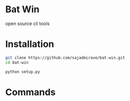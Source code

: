 # Bat Win
open source cli tools

# Installation

```bash
git clone https://github.com/sajadmirave/bat-win.git
cd bat-win
```

```bash
python setup.py
```

# Commands
